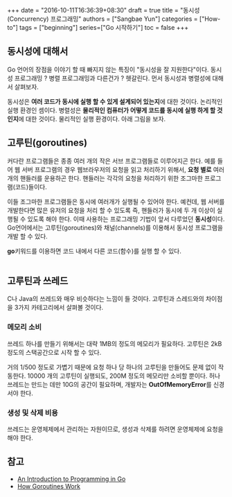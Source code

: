+++
date = "2016-10-11T16:36:39+08:30"
draft = true 
title = "동시성(Concurrency) 프로그래밍"
authors = ["Sangbae Yun"]
categories = ["How-to"]
tags = ["beginning"]
series=["Go 시작하기"]
toc = false
+++

## 동시성에 대해서
Go 언어의 장점을 이야기 할 때 빠지지 않는 특징이 "동시성을 잘 지원한다"이다. 동시성 프로그래밍 ? 병렬 프로그래밍과 다른건가 ? 헷갈린다. 먼서 동시성과 병렬성에 대해서 살펴보자.

동시성은 **여러 코드가 동시에 실행 할 수 있게 설계되어 있는지**에 대한 것이다. 논리적인 실행 환경인 셈이다. 병렬성은 **물리적인 컴퓨터가 어떻게 코드를 동시에 실행 하게 할 것인지**에 대한 것이다. 물리적인 실행 환경이다. 아래 그림을 보자.

## 고루틴(goroutines) 
커다란 프로그램들은 종종 여러 개의 작은 서브 프로그램들로 이루어지곤 한다. 예를 들어 웹 서버 프로그램의 경우 웹브라우저의 요청을 읽고 처리하기 위해서, **요청 별로** 여러 개의 핸들러를 운용하곤 한다. 핸들러는 각각의 요청을 처리하기 위한 조그마한 프로그램(코드)들이다. 

이들 조그마한 프로그램들은 동시에 여러개가 실행될 수 있어야 한다. 예컨데, 웹 서버를 개발한다면 많은 유저의 요청을 처리 할 수 있도록 즉, 핸들러가 동시에 두 개 이상이 실행될 수 있도록 해야 한다. 이때 사용하는 프로그래밍 기법이 앞서 다루었던 **동시성**이다. Go언어에서는 고루틴(goroutines)와 채널(channels)를 이용해서 동시성 프로그램을 개발 할 수 있다. 

**go**키워드를 이용하면 코드 내에서 다른 코드(함수)를 실행 할 수 있다. 
```go
```
## 고루틴과 쓰레드
C나 Java의 쓰레드와 매우 비슷하다는 느낌이 들 것이다. 고루틴과 스레드와의 차이점을 3가지 카테고리에서 살펴볼 것이다.

### 메모리 소비
쓰레드 하나를 만들기 위해서는 대략 1MB의 정도의 메모리가 필요하다. 고루틴은 2kB 정도의 스택공간으로 시작 할 수 있다.

거의 1/500 정도로 가볍기 때문에 요청 하나 당 하나의 고루틴을 만들어도 문제 없이 작동한다. 10000 개의 고루틴이 실행되도, 200M 정도의 메모리만 소비할 뿐이다. 허나 쓰레드는 만드는 데만 10G의 공간이 필요하며, 개발자는 **OutOfMemoryError**를 신경서야 한다. 

### 생성 및 삭제 비용 
쓰레드는 운영체제에서 관리하는 자원이므로, 생성과 삭제를 하려면 운영체제에 요청을 해야 한다.

## 참고
  * [An Introduction to Programming in Go](https://www.golang-book.com/books/intro/10)
  * [How Goroutines Work](http://blog.nindalf.com/how-goroutines-work/)
